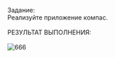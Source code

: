 Задание:<br>
Реализуйте приложение компас.
<br><br>РЕЗУЛЬТАТ ВЫПОЛНЕНИЯ:<br><br>
![666](https://github.com/pirocsilin/educational/assets/97364957/f807e922-64cc-48b0-a665-b96820e9a1c0)
